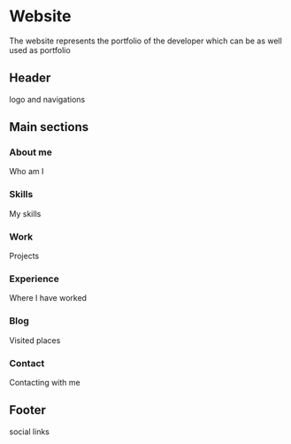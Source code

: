 # Website

The website represents the portfolio of the developer which can be as well used as portfolio

## Header
logo and navigations


## Main sections

### About me
  Who am I

### Skills
  My skills

### Work
  Projects

### Experience
  Where I have worked
### Blog
  Visited places

### Contact
  Contacting with me

## Footer
social links

